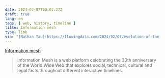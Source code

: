 ```yaml
---
date: 2024-02-07T03:03:27Z
draft: true
lang: en
tags: [ web, history, timeline ]
title: Information mesh
type: link
via: "[Nathan Yau](https://flowingdata.com/2024/02/07/evolution-of-the-scrollbar/)"
---
```


[Information mesh](http://infomesh.org/about)

> Information Mesh is a web platform celebrating the 30th anniversary of the World Wide Web that explores social, technical, cultural and legal facts throughout different interactive timelines. 
